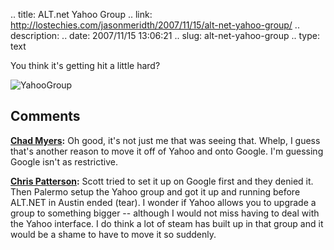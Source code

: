 .. title: ALT.net Yahoo Group
.. link: http://lostechies.com/jasonmeridth/2007/11/15/alt-net-yahoo-group/
.. description: 
.. date: 2007/11/15 13:06:21
.. slug: alt-net-yahoo-group
.. type: text


You think it's getting hit a little hard?

![YahooGroup](blogs/jason_meridth/WindowsLiveWriter/ALT.netYahooGroup_71DC/YahooGroup_thumb_1.png)

## Comments

**[Chad Myers](#208 "2007-11-15 14:03:29"):** Oh good, it's not just me that was seeing that. Whelp, I guess that's another reason to move it off of Yahoo and onto Google. I'm guessing Google isn't as restrictive.

**[Chris Patterson](#209 "2007-11-15 14:37:03"):** Scott tried to set it up on Google first and they denied it. Then Palermo setup the Yahoo group and got it up and running before ALT.NET in Austin ended (tear). I wonder if Yahoo allows you to upgrade a group to something bigger -- although I would not miss having to deal with the Yahoo interface. I do think a lot of steam has built up in that group and it would be a shame to have to move it so suddenly.

